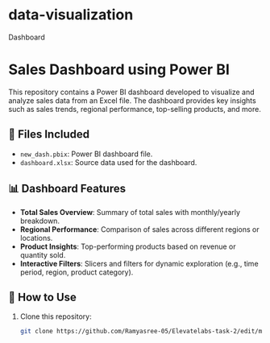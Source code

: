 # data-visualization
Dashboard

# Sales Dashboard using Power BI

This repository contains a Power BI dashboard developed to visualize and analyze sales data from an Excel file. The dashboard provides key insights such as sales trends, regional performance, top-selling products, and more.

## 📁 Files Included

- `new_dash.pbix`: Power BI dashboard file.
- `dashboard.xlsx`: Source data used for the dashboard.

## 📊 Dashboard Features

- **Total Sales Overview**: Summary of total sales with monthly/yearly breakdown.
- **Regional Performance**: Comparison of sales across different regions or locations.
- **Product Insights**: Top-performing products based on revenue or quantity sold.
- **Interactive Filters**: Slicers and filters for dynamic exploration (e.g., time period, region, product category).

## 🔧 How to Use

1. Clone this repository:
   ```bash
   git clone https://github.com/Ramyasree-05/Elevatelabs-task-2/edit/main/README.md
